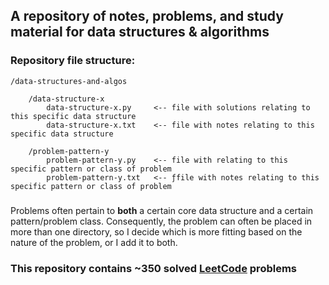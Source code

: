 ## A repository of notes, problems, and study material for data structures & algorithms

### Repository file structure:
```
/data-structures-and-algos

    /data-structure-x
        data-structure-x.py     <-- file with solutions relating to this specific data structure
        data-structure-x.txt    <-- file with notes relating to this specific data structure

    /problem-pattern-y
        problem-pattern-y.py    <-- file with relating to this specific pattern or class of problem
        problem-pattern-y.txt   <-- ƒfile with notes relating to this specific pattern or class of problem
```
### 
Problems often pertain to **both** a certain core data structure and a certain pattern/problem class. Consequently, the problem can often be placed in more than one directory, so I decide which is more fitting based on the nature of the problem, or I add it to both.

### This repository contains ~350 solved [LeetCode](https://leetcode.com/MarcusDelVecchio/) problems
